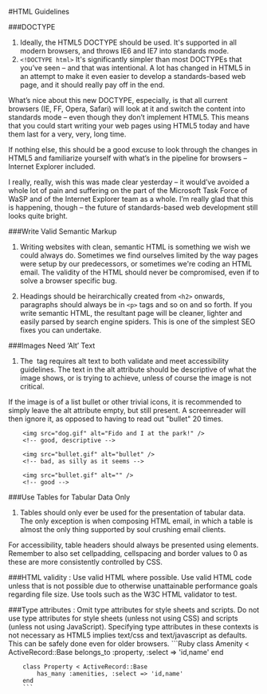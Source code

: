 #HTML Guidelines

###DOCTYPE
1. Ideally, the HTML5 DOCTYPE should be used. It's supported in all modern browsers, and throws IE6 and IE7 into standards mode.
2.    `<!DOCTYPE html>`
It's significantly simpler than most DOCTYPEs that you’ve seen – and that was intentional. A lot has changed in HTML5 in an attempt to make it even easier to develop a standards-based web page, and it should really pay off in the end.

 What’s nice about this new DOCTYPE, especially, is that all current browsers (IE, FF, Opera, Safari) will look at it and switch the content into standards mode – even though they don’t implement HTML5. This means that you could start writing your web pages using HTML5 today and have them last for a very, very, long time.
 
 If nothing else, this should be a good excuse to look through the changes in HTML5 and familiarize yourself with what’s in the pipeline for browsers – Internet Explorer included.
 
 I really, really, wish this was made clear yesterday – it would’ve avoided a whole lot of pain and suffering on the part of the Microsoft Task Force of WaSP and of the Internet Explorer team as a whole. I’m really glad that this is happening, though – the future of standards-based web development still looks quite bright.

###Write Valid Semantic Markup
1. Writing websites with clean, semantic HTML is something we wish we could always do. Sometimes we find ourselves limited by the way pages were setup by our predecessors, or sometimes we're coding an HTML email. The validity of the HTML should never be compromised, even if to solve a browser specific bug.

2. Headings should be heirarchically created from `<h2>` onwards, paragraphs should always be in `<p>` tags and so on and so forth. If you write semantic HTML, the resultant page will be cleaner, lighter and easily parsed by search engine spiders. This is one of the simplest SEO fixes you can undertake.

###Images Need ‘Alt’ Text
1. The <img> tag requires alt text to both validate and meet accessibility guidelines. The text in the alt attribute should be descriptive of what the image shows, or is trying to achieve, unless of course the image is not critical.

If the image is of a list bullet or other trivial icons, it is recommended to simply leave the alt attribute empty, but still present. A screenreader will then ignore it, as opposed to having to read out "bullet" 20 times.
        
        <img src="dog.gif" alt="Fido and I at the park!" /> 
        <!-- good, descriptive -->
        
        <img src="bullet.gif" alt="bullet" />
        <!-- bad, as silly as it seems -->
        
        <img src="bullet.gif" alt="" />
        <!-- good -->



###Use Tables for Tabular Data Only
1. Tables should only ever be used for the presentation of tabular data. The only exception is when composing HTML email, in which a table is almost the only thing supported by soul crushing email clients.

 For accessibility, table headers should always be presented using <th> elements. Remember to also set cellpadding, cellspacing and border values to 0 as these are more consistently controlled by CSS.
 
###HTML validity :
 Use valid HTML where possible.
 Use valid HTML code unless that is not possible due to otherwise unattainable performance goals regarding file size. Use tools such as the W3C HTML validator to test. 
 
###Type attributes :
Omit type attributes for style sheets and scripts.
Do not use type attributes for style sheets (unless not using CSS) and scripts (unless not using JavaScript).
Specifying type attributes in these contexts is not necessary as HTML5 implies text/css and text/javascript as defaults. This can be safely done even for older browsers.
        ```Ruby
        class Amenity < ActiveRecord::Base
            belongs_to :property, :select => 'id,name'
        end

        class Property < ActiveRecord::Base
            has_many :amenities, :select => 'id,name'
        end
        ```